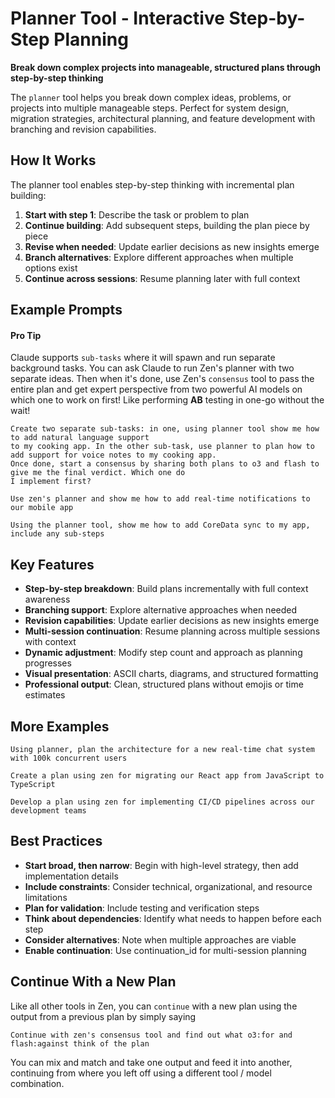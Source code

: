 # Planner Tool - Interactive Step-by-Step Planning

**Break down complex projects into manageable, structured plans through step-by-step thinking**

The `planner` tool helps you break down complex ideas, problems, or projects into multiple manageable steps. Perfect for system design, migration strategies, 
architectural planning, and feature development with branching and revision capabilities.

## How It Works

The planner tool enables step-by-step thinking with incremental plan building:

1. **Start with step 1**: Describe the task or problem to plan
2. **Continue building**: Add subsequent steps, building the plan piece by piece  
3. **Revise when needed**: Update earlier decisions as new insights emerge
4. **Branch alternatives**: Explore different approaches when multiple options exist
5. **Continue across sessions**: Resume planning later with full context

## Example Prompts

#### Pro Tip
Claude supports `sub-tasks` where it will spawn and run separate background tasks. You can ask Claude to 
run Zen's planner with two separate ideas. Then when it's done, use Zen's `consensus` tool to pass the entire
plan and get expert perspective from two powerful AI models on which one to work on first! Like performing **AB** testing
in one-go without the wait!

```
Create two separate sub-tasks: in one, using planner tool show me how to add natural language support 
to my cooking app. In the other sub-task, use planner to plan how to add support for voice notes to my cooking app. 
Once done, start a consensus by sharing both plans to o3 and flash to give me the final verdict. Which one do 
I implement first?
```

```
Use zen's planner and show me how to add real-time notifications to our mobile app
```

```
Using the planner tool, show me how to add CoreData sync to my app, include any sub-steps
```

## Key Features

- **Step-by-step breakdown**: Build plans incrementally with full context awareness
- **Branching support**: Explore alternative approaches when needed  
- **Revision capabilities**: Update earlier decisions as new insights emerge
- **Multi-session continuation**: Resume planning across multiple sessions with context
- **Dynamic adjustment**: Modify step count and approach as planning progresses
- **Visual presentation**: ASCII charts, diagrams, and structured formatting
- **Professional output**: Clean, structured plans without emojis or time estimates

## More Examples

```
Using planner, plan the architecture for a new real-time chat system with 100k concurrent users
```

```
Create a plan using zen for migrating our React app from JavaScript to TypeScript
```

```
Develop a plan using zen for implementing CI/CD pipelines across our development teams
```

## Best Practices

- **Start broad, then narrow**: Begin with high-level strategy, then add implementation details
- **Include constraints**: Consider technical, organizational, and resource limitations
- **Plan for validation**: Include testing and verification steps
- **Think about dependencies**: Identify what needs to happen before each step
- **Consider alternatives**: Note when multiple approaches are viable
- **Enable continuation**: Use continuation_id for multi-session planning

## Continue With a New Plan

Like all other tools in Zen, you can `continue` with a new plan using the output from a previous plan by simply saying

```
Continue with zen's consensus tool and find out what o3:for and flash:against think of the plan 
```

You can mix and match and take one output and feed it into another, continuing from where you left off using a different 
tool / model combination.